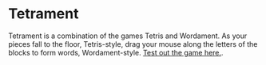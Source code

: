 Tetrament
=========

Tetrament is a combination of the games Tetris and Wordament. As your pieces fall to the floor, Tetris-style, drag your mouse along the letters of the blocks to form words, Wordament-style. [Test out the game here.](http://entyre.github.io/Tetrament/).

